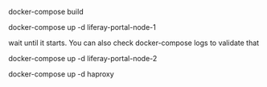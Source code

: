 docker-compose build

docker-compose up -d liferay-portal-node-1

wait until it starts. You can also check docker-compose logs to validate that

docker-compose up -d liferay-portal-node-2

docker-compose up -d haproxy
